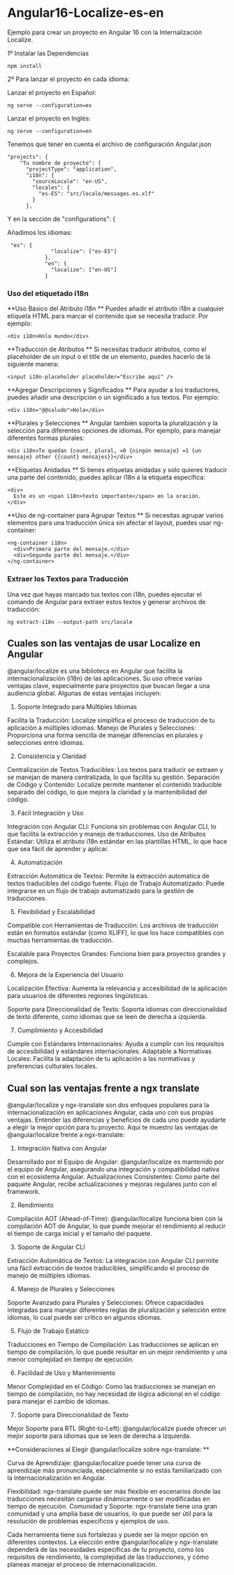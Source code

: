 # Angular16-Localize-es-en
 
Ejemplo para crear un proyecto en Angular 16 con la Internalización Localize.


1º Instalar las Dependencias

    npm install

2º Para lanzar el proyecto en cada idioma:

Lanzar el proyecto en Español: 

	ng serve --configuration=es

Lanzar el proyecto en Inglés: 

	ng serve --configuration=en


Tenemos que tener en cuenta el archivo de configuración Angular.json

    "projects": {
        "Tu nombre de proyecto": {
          "projectType": "application",
          "i18n": {
            "sourceLocale": "en-US",
            "locales": {
              "es-ES": "src/locale/messages.es.xlf"
            }
          },


Y en la sección de "configurations": {

Añadimos los idiomas:

     "es": {
                  "localize": ["es-ES"]
                },
                "en": {
                  "localize": ["en-US"]
                }
				
				
				

### Uso del etiquetado i18n

**Uso Básico del Atributo i18n
**
Puedes añadir el atributo i18n a cualquier etiqueta HTML para marcar el contenido que se necesita traducir. Por ejemplo:

    <div i18n>Hola mundo</div>

**Traducción de Atributos
**
Si necesitas traducir atributos, como el placeholder de un input o el title de un elemento, puedes hacerlo de la siguiente manera:

    <input i18n-placeholder placeholder="Escribe aquí" />


**Agregar Descripciones y Significados
**
Para ayudar a los traductores, puedes añadir una descripción o un significado a tus textos. Por ejemplo:

    <div i18n="@@saludo">Hola</div>    
    

**Plurales y Selecciones
**
Angular también soporta la pluralización y la selección para diferentes opciones de idiomas. Por ejemplo, para manejar diferentes formas plurales:

    <div i18n>Te quedan {count, plural, =0 {ningún mensaje} =1 {un mensaje} other {{count} mensajes}}</div>


**Etiquetas Anidadas
**
Si tienes etiquetas anidadas y solo quieres traducir una parte del contenido, puedes aplicar i18n a la etiqueta específica:

    <div>
      Este es un <span i18n>texto importante</span> en la oración.
    </div>


**Uso de ng-container para Agrupar Textos
**
Si necesitas agrupar varios elementos para una traducción única sin afectar el layout, puedes usar ng-container:

    <ng-container i18n>
      <div>Primera parte del mensaje.</div>
      <div>Segunda parte del mensaje.</div>
    </ng-container>
    

### Extraer los Textos para Traducción

Una vez que hayas marcado tus textos con i18n, puedes ejecutar el comando de Angular para extraer estos textos y generar archivos de traducción:

`ng extract-i18n --output-path src/locale
`

## Cuales son las ventajas de usar Localize en Angular

@angular/localize es una biblioteca en Angular que facilita la internacionalización (i18n) de las aplicaciones. Su uso ofrece varias ventajas clave, especialmente para proyectos que buscan llegar a una audiencia global. Algunas de estas ventajas incluyen:

1. Soporte Integrado para Múltiples Idiomas

Facilita la Traducción: Localize simplifica el proceso de traducción de tu aplicación a múltiples idiomas.
Manejo de Plurales y Selecciones: Proporciona una forma sencilla de manejar diferencias en plurales y selecciones entre idiomas.

2. Consistencia y Claridad

Centralización de Textos Traducibles: Los textos para traducir se extraen y se manejan de manera centralizada, lo que facilita su gestión.
Separación de Código y Contenido: Localize permite mantener el contenido traducible separado del código, lo que mejora la claridad y la mantenibilidad del código.

3. Fácil Integración y Uso

Integración con Angular CLI: Funciona sin problemas con Angular CLI, lo que facilita la extracción y manejo de traducciones.
Uso de Atributos Estándar: Utiliza el atributo i18n estándar en las plantillas HTML, lo que hace que sea fácil de aprender y aplicar.

4. Automatización

Extracción Automática de Textos: Permite la extracción automática de textos traducibles del código fuente.
Flujo de Trabajo Automatizado: Puede integrarse en un flujo de trabajo automatizado para la gestión de traducciones.

5. Flexibilidad y Escalabilidad

Compatible con Herramientas de Traducción: Los archivos de traducción están en formatos estándar (como XLIFF), lo que los hace compatibles con muchas herramientas de traducción.

Escalable para Proyectos Grandes: Funciona bien para proyectos grandes y complejos.

6. Mejora de la Experiencia del Usuario

Localización Efectiva: Aumenta la relevancia y accesibilidad de la aplicación para usuarios de diferentes regiones lingüísticas.

Soporte para Direccionalidad de Texto: Soporta idiomas con direccionalidad de texto diferente, como idiomas que se leen de derecha a izquierda.

7. Cumplimiento y Accesibilidad

Cumple con Estándares Internacionales: Ayuda a cumplir con los requisitos de accesibilidad y estándares internacionales.
Adaptable a Normativas Locales: Facilita la adaptación de tu aplicación a las normativas y preferencias culturales locales.

## Cual son las ventajas frente a ngx translate

@angular/localize y ngx-translate son dos enfoques populares para la internacionalización en aplicaciones Angular, cada uno con sus propias ventajas. Entender las diferencias y beneficios de cada uno puede ayudarte a elegir la mejor opción para tu proyecto. Aquí te muestro las ventajas de @angular/localize frente a ngx-translate:

1. Integración Nativa con Angular

Desarrollado por el Equipo de Angular: @angular/localize es mantenido por el equipo de Angular, asegurando una integración y compatibilidad nativa con el ecosistema Angular.
Actualizaciones Consistentes: Como parte del paquete Angular, recibe actualizaciones y mejoras regulares junto con el framework.

2. Rendimiento

Compilación AOT (Ahead-of-Time): @angular/localize funciona bien con la compilación AOT de Angular, lo que puede mejorar el rendimiento al reducir el tiempo de carga inicial y el tamaño del paquete.

3. Soporte de Angular CLI

Extracción Automática de Textos: La integración con Angular CLI permite una fácil extracción de textos traducibles, simplificando el proceso de manejo de múltiples idiomas.

4. Manejo de Plurales y Selecciones

Soporte Avanzado para Plurales y Selecciones: Ofrece capacidades integradas para manejar diferentes reglas de pluralización y selección entre idiomas, lo cual puede ser crítico en algunos idiomas.

5. Flujo de Trabajo Estático

Traducciones en Tiempo de Compilación: Las traducciones se aplican en tiempo de compilación, lo que puede resultar en un mejor rendimiento y una menor complejidad en tiempo de ejecución.

6. Facilidad de Uso y Mantenimiento

Menor Complejidad en el Código: Como las traducciones se manejan en tiempo de compilación, no hay necesidad de lógica adicional en el código para manejar el cambio de idiomas.

7. Soporte para Direccionalidad de Texto

Mejor Soporte para RTL (Right-to-Left): @angular/localize puede ofrecer un mejor soporte para idiomas que se leen de derecha a izquierda.

**Consideraciones al Elegir @angular/localize sobre ngx-translate:
**

Curva de Aprendizaje: @angular/localize puede tener una curva de aprendizaje más pronunciada, especialmente si no estás familiarizado con la internacionalización en Angular.

Flexibilidad: ngx-translate puede ser más flexible en escenarios donde las traducciones necesitan cargarse dinámicamente o ser modificadas en tiempo de ejecución.
Comunidad y Soporte: ngx-translate tiene una gran comunidad y una amplia base de usuarios, lo que puede ser útil para la resolución de problemas específicos y ejemplos de uso.

Cada herramienta tiene sus fortalezas y puede ser la mejor opción en diferentes contextos. La elección entre @angular/localize y ngx-translate dependerá de las necesidades específicas de tu proyecto, como los requisitos de rendimiento, la complejidad de las traducciones, y cómo planeas manejar el proceso de internacionalización.


